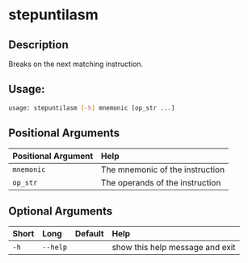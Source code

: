 



# stepuntilasm

## Description


Breaks on the next matching instruction.
## Usage:


```bash
usage: stepuntilasm [-h] mnemonic [op_str ...]

```
## Positional Arguments

|Positional Argument|Help|
| :--- | :--- |
|`mnemonic`|The mnemonic of the instruction|
|`op_str`|The operands of the instruction|

## Optional Arguments

|Short|Long|Default|Help|
| :--- | :--- | :--- | :--- |
|`-h`|`--help`||show this help message and exit|
